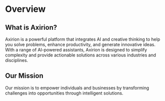 # Overview

## What is Axirion?

Axirion is a powerful platform that integrates AI and creative thinking to help you solve problems, enhance productivity, and generate innovative ideas. With a range of AI-powered assistants, Axirion is designed to simplify complexity and provide actionable solutions across various industries and disciplines.

## Our Mission

Our mission is to empower individuals and businesses by transforming challenges into opportunities through intelligent solutions.